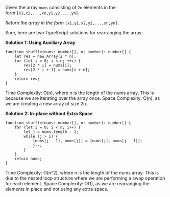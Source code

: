 Given the array `nums` consisting of `2n` elements in the form `[x1,x2,...,xn,y1,y2,...,yn]`.

*Return the array in the form* `[x1,y1,x2,y2,...,xn,yn]`.

Sure, here are two TypeScript solutions for rearranging the array:

**Solution 1: Using Auxiliary Array**

```tsx
function shuffle(nums: number[], n: number): number[] {
    let res = new Array(2 * n);
    for (let i = 0; i < n; ++i) {
        res[2 * i] = nums[i];
        res[2 * i + 1] = nums[i + n];
    }
    return res;
}

```

Time Complexity: O(n), where n is the length of the nums array. This is because we are iterating over the array once.
Space Complexity: O(n), as we are creating a new array of size 2n.

**Solution 2: In-place without Extra Space**

```tsx
function shuffle(nums: number[], n: number): number[] {
    for (let i = 0; i < n; i++) {
        let j = nums.length - 1;
        while (j > i) {
            [nums[j - 1], nums[j]] = [nums[j], nums[j - 1]];
            j--;
        }
    }
    return nums;
}

```

Time Complexity: O(n^2), where n is the length of the nums array. This is due to the nested loop structure where we are performing a swap operation for each element.
Space Complexity: O(1), as we are rearranging the elements in place and not using any extra space.